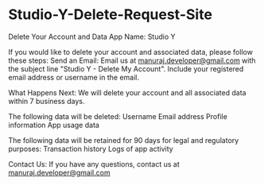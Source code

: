 # Studio-Y-Delete-Request-Site

Delete Your Account and Data
App Name: Studio Y

If you would like to delete your account and associated data, please follow these steps:
Send an Email:
Email us at manuraj.developer@gmail.com with the subject line "Studio Y - Delete My Account".
Include your registered email address or username in the email.

What Happens Next:
We will delete your account and all associated data within 7 business days.

The following data will be deleted:
Username
Email address
Profile information
App usage data

The following data will be retained for 90 days for legal and regulatory purposes:
Transaction history
Logs of app activity

Contact Us:
If you have any questions, contact us at manuraj.developer@gmail.com

